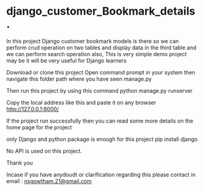 # django_customer_Bookmark_details.
In this project Django customer bookmark models is there so we can perform crud operation on two tables and display data in the third table and we can perform search operation also, This is very simple demo project may be it will be very useful for Django learners  

Download or clone this project 
Open command prompt in your system then navigate this folder path where you have seen manage.py

Then run this project by using this command 
python manage.py runserver

Copy the local address like this and paste it on any browser http://127.0.0.1:8000/

If the project run successfully then you can read some more details on the home page for the project

only Django and python package is enough for this project
pip install django

No API is used on this project.

Thank you

Incase if you have anydoudt or clarification regarding this please contact in email : nsgowtham.21@gmail.com 
